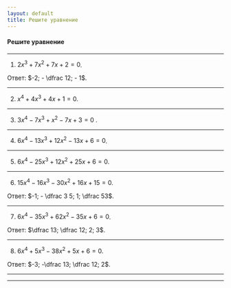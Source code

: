 ```yaml
---
layout: default
title: Решите уравнение
---
```


#### Решите уравнение

--- ---

1) $2 x^3 + 7 x^2 + 7x + 2 = 0$.

Ответ: $-2; - \dfrac 12; - 1$.

--- ---

2) $x^4 + 4 x^3 + 4 x + 1 = 0$.

--- ---

3) $3 x^4 - 7 x^3 + x^2 - 7x + 3 = 0$ .

--- ---

4) $6 x^4 - 13 x^3 + 12 x^2 - 13 x + 6 = 0$.

--- ---

5) $6 x^4 - 25 x^3 + 12 x^2 + 25 x + 6 = 0$.

--- ---

6) $15 x^4 - 16 x^3 - 30 x^2 + 16 x + 15 = 0$.

Ответ: $-1; - \dfrac 3 5; 1; \dfrac 53$.

--- ---

7) $6 x^4 - 35 x^3 + 62 x^2 - 35 x + 6 = 0$.

Ответ: $\dfrac 13; \dfrac 12; 2; 3$.

--- ---

8) $6 x^4 + 5 x^3 - 38 x^2 + 5 x + 6=0$.

Ответ: $-3; -\dfrac 13; \dfrac 12; 2$.

--- ---
--- ---

